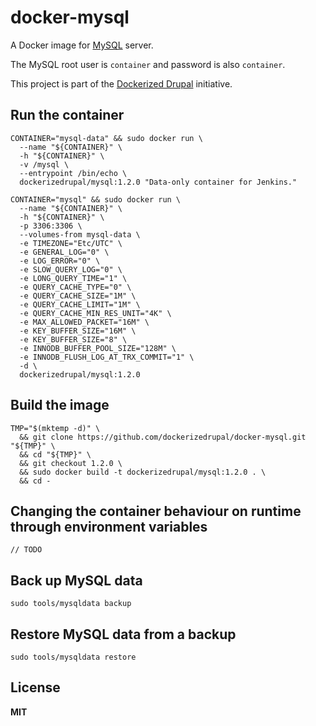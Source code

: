 # docker-mysql

A Docker image for [MySQL](http://www.mysql.com/) server.

The MySQL root user is `container` and password is also `container`.

This project is part of the [Dockerized Drupal](https://dockerizedrupal.com/) initiative.

## Run the container

    CONTAINER="mysql-data" && sudo docker run \
      --name "${CONTAINER}" \
      -h "${CONTAINER}" \
      -v /mysql \
      --entrypoint /bin/echo \
      dockerizedrupal/mysql:1.2.0 "Data-only container for Jenkins."

    CONTAINER="mysql" && sudo docker run \
      --name "${CONTAINER}" \
      -h "${CONTAINER}" \
      -p 3306:3306 \
      --volumes-from mysql-data \
      -e TIMEZONE="Etc/UTC" \
      -e GENERAL_LOG="0" \
      -e LOG_ERROR="0" \
      -e SLOW_QUERY_LOG="0" \
      -e LONG_QUERY_TIME="1" \
      -e QUERY_CACHE_TYPE="0" \
      -e QUERY_CACHE_SIZE="1M" \
      -e QUERY_CACHE_LIMIT="1M" \
      -e QUERY_CACHE_MIN_RES_UNIT="4K" \
      -e MAX_ALLOWED_PACKET="16M" \
      -e KEY_BUFFER_SIZE="16M" \
      -e KEY_BUFFER_SIZE="8" \
      -e INNODB_BUFFER_POOL_SIZE="128M" \
      -e INNODB_FLUSH_LOG_AT_TRX_COMMIT="1" \
      -d \
      dockerizedrupal/mysql:1.2.0

## Build the image

    TMP="$(mktemp -d)" \
      && git clone https://github.com/dockerizedrupal/docker-mysql.git "${TMP}" \
      && cd "${TMP}" \
      && git checkout 1.2.0 \
      && sudo docker build -t dockerizedrupal/mysql:1.2.0 . \
      && cd -

## Changing the container behaviour on runtime through environment variables

    // TODO

## Back up MySQL data

    sudo tools/mysqldata backup

## Restore MySQL data from a backup

    sudo tools/mysqldata restore

## License

**MIT**

